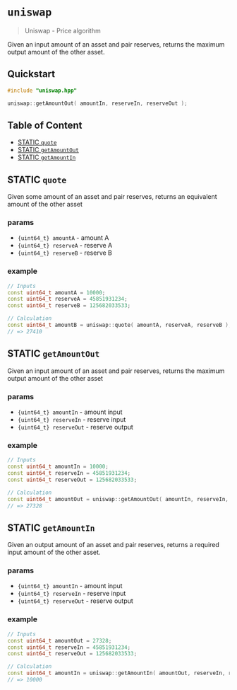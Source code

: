# `uniswap`

> Uniswap - Price algorithm

Given an input amount of an asset and pair reserves, returns the maximum output amount of the other asset.

## Quickstart

```c++
#include "uniswap.hpp"

uniswap::getAmountOut( amountIn, reserveIn, reserveOut );
```

## Table of Content

- [STATIC `quote`](#action-quote)
- [STATIC `getAmountOut`](#action-getAmountOut)
- [STATIC `getAmountIn`](#action-getAmountIn)

## STATIC `quote`

Given some amount of an asset and pair reserves, returns an equivalent amount of the other asset

### params

- `{uint64_t} amountA` - amount A
- `{uint64_t} reserveA` - reserve A
- `{uint64_t} reserveB` - reserve B

### example

```c++
// Inputs
const uint64_t amountA = 10000;
const uint64_t reserveA = 45851931234;
const uint64_t reserveB = 125682033533;

// Calculation
const uint64_t amountB = uniswap::quote( amountA, reserveA, reserveB );
// => 27410
```

## STATIC `getAmountOut`

Given an input amount of an asset and pair reserves, returns the maximum output amount of the other asset

### params

- `{uint64_t} amountIn` - amount input
- `{uint64_t} reserveIn` - reserve input
- `{uint64_t} reserveOut` - reserve output

### example

```c++
// Inputs
const uint64_t amountIn = 10000;
const uint64_t reserveIn = 45851931234;
const uint64_t reserveOut = 125682033533;

// Calculation
const uint64_t amountOut = uniswap::getAmountOut( amountIn, reserveIn, reserveOut );
// => 27328
```

## STATIC `getAmountIn`

Given an output amount of an asset and pair reserves, returns a required input amount of the other asset.

### params

- `{uint64_t} amountIn` - amount input
- `{uint64_t} reserveIn` - reserve input
- `{uint64_t} reserveOut` - reserve output

### example

```c++
// Inputs
const uint64_t amountOut = 27328;
const uint64_t reserveIn = 45851931234;
const uint64_t reserveOut = 125682033533;

// Calculation
const uint64_t amountIn = uniswap::getAmountIn( amountOut, reserveIn, reserveOut );
// => 10000
```